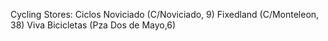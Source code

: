 Cycling Stores: Ciclos Noviciado (C/Noviciado, 9)
                Fixedland (C/Monteleon, 38)
                Viva Bicicletas (Pza Dos de Mayo,6)

